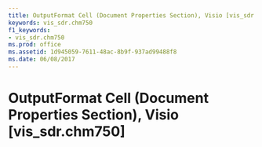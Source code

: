 ```yaml
---
title: OutputFormat Cell (Document Properties Section), Visio [vis_sdr.chm750]
keywords: vis_sdr.chm750
f1_keywords:
- vis_sdr.chm750
ms.prod: office
ms.assetid: 1d945059-7611-48ac-8b9f-937ad99488f8
ms.date: 06/08/2017
---
```



# OutputFormat Cell (Document Properties Section), Visio [vis_sdr.chm750]

